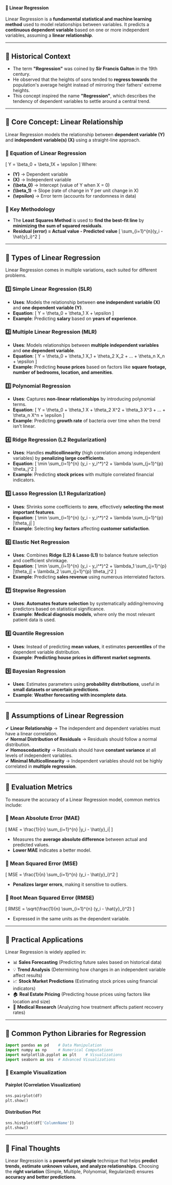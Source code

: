 #### **🔹 Linear Regression**
Linear Regression is a **fundamental statistical and machine learning method** used to model relationships between variables. It predicts a **continuous dependent variable** based on one or more independent variables, assuming a **linear relationship**.

---

## **🔸 Historical Context**
- The term **"Regression"** was coined by **Sir Francis Galton** in the 19th century.
- He observed that the heights of sons tended to **regress towards** the population's average height instead of mirroring their fathers' extreme heights.  
- This concept inspired the name **"Regression"**, which describes the tendency of dependent variables to settle around a central trend.

---

## **🔸 Core Concept: Linear Relationship**
Linear Regression models the relationship between **dependent variable (Y)** and **independent variable(s) (X)** using a straight-line approach.

### **📌 Equation of Linear Regression**
\[
Y = \beta_0 + \beta_1X + \epsilon
\]
Where:
- **\(Y\)** → Dependent variable
- **\(X\)** → Independent variable
- **\(\beta_0\)** → Intercept (value of Y when X = 0)
- **\(\beta_1\)** → Slope (rate of change in Y per unit change in X)
- **\(\epsilon\)** → Error term (accounts for randomness in data)

### **📌 Key Methodology**
- The **Least Squares Method** is used to **find the best-fit line** by **minimizing the sum of squared residuals**.
- **Residual (error) = Actual value - Predicted value**
\[
\sum_{i=1}^{n}(y_i - \hat{y}_i)^2
\]

---

## **🔸 Types of Linear Regression**
Linear Regression comes in multiple variations, each suited for different problems.

### **1️⃣ Simple Linear Regression (SLR)**
- **Uses**: Models the relationship between **one independent variable (X)** and **one dependent variable (Y)**.
- **Equation**:
\[
Y = \theta_0 + \theta_1 X + \epsilon
\]
- **Example**: Predicting **salary** based on **years of experience**.

### **2️⃣ Multiple Linear Regression (MLR)**
- **Uses**: Models relationships between **multiple independent variables** and **one dependent variable**.
- **Equation**:
\[
Y = \theta_0 + \theta_1 X_1 + \theta_2 X_2 + ... + \theta_n X_n + \epsilon
\]
- **Example**: Predicting **house prices** based on factors like **square footage, number of bedrooms, location, and amenities**.

### **3️⃣ Polynomial Regression**
- **Uses**: Captures **non-linear relationships** by introducing polynomial terms.
- **Equation**:
\[
Y = \theta_0 + \theta_1 X + \theta_2 X^2 + \theta_3 X^3 + ... + \theta_n X^n + \epsilon
\]
- **Example**: Predicting **growth rate** of bacteria over time when the trend isn’t linear.

### **4️⃣ Ridge Regression (L2 Regularization)**
- **Uses**: Handles **multicollinearity** (high correlation among independent variables) by **penalizing large coefficients**.
- **Equation**:
\[
\min \sum_{i=1}^{n} (y_i - y_i^*)^2 + \lambda \sum_{j=1}^{p} \theta_j^2
\]
- **Example**: Predicting **stock prices** with multiple correlated financial indicators.

### **5️⃣ Lasso Regression (L1 Regularization)**
- **Uses**: Shrinks some coefficients to **zero**, effectively **selecting the most important features**.
- **Equation**:
\[
\min \sum_{i=1}^{n} (y_i - y_i^*)^2 + \lambda \sum_{j=1}^{p} |\theta_j|
\]
- **Example**: Selecting **key factors** affecting **customer satisfaction**.

### **6️⃣ Elastic Net Regression**
- **Uses**: Combines **Ridge (L2) & Lasso (L1)** to balance feature selection and coefficient shrinkage.
- **Equation**:
\[
\min \sum_{i=1}^{n} (y_i - y_i^*)^2 + \lambda_1 \sum_{j=1}^{p} |\theta_j| + \lambda_2 \sum_{j=1}^{p} \theta_j^2
\]
- **Example**: Predicting **sales revenue** using numerous interrelated factors.

### **7️⃣ Stepwise Regression**
- **Uses**: **Automates feature selection** by systematically adding/removing predictors based on statistical significance.
- **Example**: **Medical diagnosis models**, where only the most relevant patient data is used.

### **8️⃣ Quantile Regression**
- **Uses**: Instead of predicting **mean values**, it estimates **percentiles** of the dependent variable distribution.
- **Example**: **Predicting house prices in different market segments**.

### **9️⃣ Bayesian Regression**
- **Uses**: Estimates parameters using **probability distributions**, useful in **small datasets or uncertain predictions**.
- **Example**: **Weather forecasting with incomplete data**.

---

## **🔸 Assumptions of Linear Regression**
✔ **Linear Relationship** → The independent and dependent variables must have a linear correlation.  
✔ **Normal Distribution of Residuals** → Residuals should follow a normal distribution.  
✔ **Homoscedasticity** → Residuals should have **constant variance** at all levels of independent variables.  
✔ **Minimal Multicollinearity** → Independent variables should not be highly correlated in **multiple regression**.  

---

## **🔸 Evaluation Metrics**
To measure the accuracy of a Linear Regression model, common metrics include:

### **📌 Mean Absolute Error (MAE)**
\[
MAE = \frac{1}{n} \sum_{i=1}^{n} |y_i - \hat{y}_i|
\]
- Measures the **average absolute difference** between actual and predicted values.
- **Lower MAE** indicates a better model.

### **📌 Mean Squared Error (MSE)**
\[
MSE = \frac{1}{n} \sum_{i=1}^{n} (y_i - \hat{y}_i)^2
\]
- **Penalizes larger errors**, making it sensitive to outliers.

### **📌 Root Mean Squared Error (RMSE)**
\[
RMSE = \sqrt{\frac{1}{n} \sum_{i=1}^{n} (y_i - \hat{y}_i)^2}
\]
- Expressed in the same units as the dependent variable.

---

## **🔸 Practical Applications**
Linear Regression is widely applied in:
- 📊 **Sales Forecasting** (Predicting future sales based on historical data)
- 💡 **Trend Analysis** (Determining how changes in an independent variable affect results)
- 📈 **Stock Market Predictions** (Estimating stock prices using financial indicators)
- 🏠 **Real Estate Pricing** (Predicting house prices using factors like location and size)
- 🏥 **Medical Research** (Analyzing how treatment affects patient recovery rates)

---

## **🔸 Common Python Libraries for Regression**
```python
import pandas as pd    # Data Manipulation
import numpy as np     # Numerical Computations
import matplotlib.pyplot as plt    # Visualizations
import seaborn as sns  # Advanced Visualizations
```
### **📌 Example Visualization**
#### **Pairplot (Correlation Visualization)**
```python
sns.pairplot(df)
plt.show()
```
#### **Distribution Plot**
```python
sns.histplot(df['ColumnName'])
plt.show()
```

---

## **🔸 Final Thoughts**
Linear Regression is a **powerful yet simple** technique that helps **predict trends, estimate unknown values, and analyze relationships**. Choosing the **right variation** (Simple, Multiple, Polynomial, Regularized) ensures **accuracy and better predictions**.
